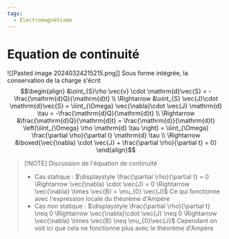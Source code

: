 ```yaml
---
tags:
  - Électromagnétisme
---
```

# Equation de continuité
![[Pasted image 20240324215215.png]]
Sous forme intégrée, la conservation de la charge s'écrit$$\begin{align}
&\oint_{S}\rho \vec{v} \cdot \mathrm{d}\vec{S} = -\frac{\mathrm{d}Q}{\mathrm{d}t} \\ \Rightarrow &\oint_{S} \vec{J}\cdot \mathrm{d}\vec{S} = \iiint_{\Omega} \vec{\nabla}\cdot \vec{J} \mathrm{d} \tau = -\frac{\mathrm{d}Q}{\mathrm{d}t} \\
\Rightarrow &\frac{\mathrm{d}Q}{\mathrm{d}t} = \frac{\mathrm{d}}{\mathrm{d}t} \left(\iiint_{\Omega} \rho \mathrm{d} \tau \right) = \iiint_{\Omega} \frac{\partial \rho}{\partial t} \mathrm{d} \tau \\
\Rightarrow &\boxed{\vec{\nabla} \cdot \vec{J} + \frac{\partial \rho}{\partial t} = 0}
\end{align}$$

> [!NOTE] Discussion de l'équation de continuité 
> - Cas statique : $\displaystyle \frac{\partial \rho}{\partial t} = 0 \Rightarrow \vec{\nabla} \cdot \vec{J} = 0 \Rightarrow \vec{\nabla} \times \vec{B} = \mu_{0} \vec{J}$
> Ce qui fonctionne avec l'expression locale du théorème d'Ampère
> - Cas non statique : $\displaystyle \frac{\partial \rho}{\partial t} \neq 0 \Rightarrow \vec{\nabla}\cdot \vec{J} \neq 0 \Rightarrow \vec{\nabla} \times \vec{B} \neq \mu_{0}\vec{J}$
> Cependant on voit ici que cela ne fonctionne plus avec le théorème d'Ampère
